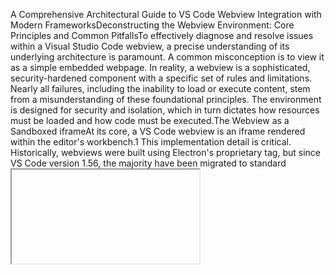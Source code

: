 A Comprehensive Architectural Guide to VS Code Webview Integration with Modern FrameworksDeconstructing the Webview Environment: Core Principles and Common PitfallsTo effectively diagnose and resolve issues within a Visual Studio Code webview, a precise understanding of its underlying architecture is paramount. A common misconception is to view it as a simple embedded webpage. In reality, a webview is a sophisticated, security-hardened component with a specific set of rules and limitations. Nearly all failures, including the inability to load or execute content, stem from a misunderstanding of these foundational principles. The environment is designed for security and isolation, which in turn dictates how resources must be loaded and how code must be executed.The Webview as a Sandboxed iframeAt its core, a VS Code webview is an iframe rendered within the editor's workbench.1 This implementation detail is critical. Historically, webviews were built using Electron's proprietary <webview> tag, but since VS Code version 1.56, the majority have been migrated to standard <iframe> elements. This change brought significant benefits, including improved performance and, most importantly, the ability to use the standard, top-level developer tools for inspection and debugging.3The use of an iframe enforces a deliberate and strict security boundary. The content running inside the webview is executed in an isolated context, completely sandboxed from the main VS Code process. This design choice is a fundamental security measure to prevent malicious or poorly-written extension code from compromising the editor or the user's machine. The direct consequence of this sandboxing is that the webview's JavaScript context has no access to:The VS Code API (vscode.*).The editor's Document Object Model (DOM).The Node.js runtime or its APIs (e.g., fs for file system access).The local filesystem via standard file:/// protocols.4This isolation-by-design model means that all interactions between the extension's main process (the "extension host") and the webview's UI must occur through a controlled message-passing interface. Understanding this sandboxed nature is the first step toward resolving any webview-related problem. The issue is rarely within the frontend framework's code itself (be it React or Svelte), but rather in the mechanism used to inject and run that code within this restricted environment.The Twin Pillars of Webview Failure: Resource Loading and Security PoliciesGiven the sandboxed environment, VS Code implements two primary gatekeeper mechanisms that control what content can be loaded and executed within a webview. A failure in either of these mechanisms will result in a non-functional or blank webview. These two pillars—local resource loading and the Content Security Policy—are tightly interconnected and must be configured correctly in tandem.Pillar 1: Loading Local Content (asWebviewUri & localResourceRoots)A webview is forbidden from loading resources directly from the user's local disk using standard file:/// URIs as a security precaution.7 To load any local file—including bundled JavaScript, CSS, images, or fonts—the extension must follow a two-step process.First, the extension must explicitly declare which directories on disk the webview is allowed to access. This is achieved by setting the localResourceRoots option when creating the webview panel using vscode.window.createWebviewPanel. This option takes an array of vscode.Uri objects, typically pointing to the extension's installation directory or a specific subdirectory containing the webview's assets.8 Failure to correctly configure localResourceRoots is a common source of errors, often manifesting as 401 (Unauthorized) or 404 (Not Found) errors in the developer console when the webview attempts to fetch its assets.10Second, once a directory is allow-listed, all URIs pointing to files within that directory must be translated into a special format that VS Code recognizes. This is done using the webview.asWebviewUri() method. This function takes a local file vscode.Uri and converts it into a URI with a vscode-resource: scheme. This special scheme signals to VS Code that the request is for an authorized local resource, allowing the load to proceed.4For example, a path to a stylesheet must be constructed as follows:TypeScript// In the extension's TypeScript code
const stylesPath = vscode.Uri.joinPath(context.extensionUri, 'media', 'styles.css');
const stylesUri = webview.asWebviewUri(stylesPath);

// 'stylesUri' will now be a string like:
// vscode-resource:/path/to/your/extension/media/styles.css
This stylesUri is then injected into the webview's HTML. Any attempt to use a relative path (./media/styles.css) or a file:/// path will be blocked.Pillar 2: Content Security Policy (CSP)To provide a robust defense against Cross-Site Scripting (XSS) and other code injection attacks, VS Code webviews enforce a strict Content Security Policy (CSP).11 The CSP is a standard web security feature that dictates which resources (scripts, styles, images, etc.) a browser is allowed to load and execute.13 This policy is delivered to the webview via a <meta http-equiv="Content-Security-Policy"> tag within the <head> of the generated HTML.16The default CSP is highly restrictive and, most notably, blocks all inline scripts and inline styles. This has critical implications for development:Scripts: To execute any JavaScript, the <script> tag must include a nonce (number used once). A nonce is a unique, randomly generated string that is created by the extension host. This same nonce value must also be included in the script-src directive of the CSP. The browser will then only execute script tags that have the matching nonce attribute. This ensures that only scripts intentionally placed by the extension developer can run, preventing attackers from injecting their own.11 A cryptographically secure random string should be used for the nonce.12Styles, Fonts, and Images: The CSP must also explicitly allow-list the origins from which other resources can be loaded. To simplify this, the Webview object provides a special property, webview.cspSource. This variable should be interpolated into the CSP string for directives like style-src, img-src, and font-src. It automatically resolves to the necessary origins required for vscode-resource: URIs to function correctly (e.g., https://*.vscode-webview.net).1A typical, secure CSP for a VS Code webview looks like this:HTML<meta http-equiv="Content-Security-Policy" content="default-src 'none'; style-src ${webview.cspSource}; img-src ${webview.cspSource} https:; script-src 'nonce-${nonce}';">
Inline Styles: A common and often overlooked consequence of a strict CSP is the blocking of inline style attributes on HTML elements (e.g., <div style="width: 100%;">). This can lead to subtle layout bugs where styles appear to be ignored without any obvious error.17 To comply with the CSP, all styling must be defined in external CSS files, which are then loaded using the asWebviewUri mechanism described previously.These two pillars are interdependent. A resource must be both locatable (correctly configured localResourceRoots and asWebviewUri) and executable (compliant with the CSP). A failure in one area will prevent the webview from functioning, making it essential to debug both systems simultaneously.Diagnostic Toolkit: Mastering Webview DebuggingThe sandboxed nature of the webview can make it feel like a "black box," but VS Code provides powerful, built-in tools to make its behavior transparent. Mastering these diagnostic tools is the single most important skill for efficiently resolving webview issues. It allows a developer to move from guesswork to a data-driven diagnosis of the root cause.The Essential Command: Developer: Toggle Developer ToolsSince VS Code is an Electron application, it bundles a full version of the Chrome Developer Tools. As of version 1.56, with the move to standard <iframe> elements for webviews, developers can use the main, top-level developer tools to inspect their webview content.3 The older command, Developer: Open Webview Developer Tools, is now generally reserved for legacy extensions or specific edge cases.3The debugging workflow is straightforward:Launch the extension in the Extension Development Host window (typically by pressing F5 in the main project).Trigger the command that opens the webview panel.Once the webview is visible, open the Command Palette (Ctrl+Shift+P or Cmd+Shift+P).Execute the command Developer: Toggle Developer Tools.2This will open a familiar DevTools window, docked or separate, which provides full inspection and debugging capabilities for the entire VS Code workbench, including the iframe that contains the webview content.19Reading the Signs: What to Look for in the Dev ToolsThe Developer Tools provide direct feedback from the webview process, effectively bridging the gap between the extension host that generates the HTML and the webview that consumes it. Errors reported here are not just generic browser errors; they are specific signals indicating a misconfiguration in the extension's integration logic.The Console TabThis is the primary diagnostic tool and the first place to look for problems. It will explicitly report failures related to the two pillars of webview security:Content Security Policy Violations: The console will print detailed error messages when the CSP is violated. These messages are unambiguous and point directly to the problem.Example: Refused to execute inline script because it violates the following Content Security Policy directive: "script-src 'nonce-...'". This indicates a <script> tag is missing a nonce or the nonce is incorrect.Example: Refused to apply inline style because it violates the following Content Security Policy directive: "style-src ${webview.cspSource}".17 This indicates a style="..." attribute is being used, which is forbidden.Failed Resource Loads: If the webview fails to load a JavaScript, CSS, or image file, the console will show a 401 (Unauthorized) or 404 (Not Found) error. Inspecting the URL in the error message is crucial. It will reveal whether the path generated by asWebviewUri is correct and if it corresponds to a directory listed in localResourceRoots.The Elements TabThis tab allows for direct inspection of the final HTML that was rendered inside the webview. It is invaluable for verifying the output of the extension's getHtmlForWebview function. Key items to check include:CSP Meta Tag: Locate the <meta http-equiv="Content-Security-Policy"> tag in the <head>. Verify that its content attribute contains the correct directives, including the nonce for scripts and the ${webview.cspSource} variable for styles and other assets.Script Tags: Find the main <script> tag that loads the application bundle. Confirm that it has a nonce="..." attribute and that the value exactly matches the one specified in the CSP meta tag.Resource URIs: Check the href attribute of <link> tags and the src attribute of <script> and <img> tags. They should all point to URIs beginning with vscode-resource:. If they show relative paths or file:/// paths, the asWebviewUri translation step was missed.The Network TabThe Network tab provides a complete log of all resource requests made by the webview. This can help differentiate between a resource that failed to load (e.g., a 404 status) and a resource that was never requested at all, which might indicate a problem in the HTML structure itself.A simple yet powerful proactive debugging technique is to place a console.log('Webview script loaded!'); statement at the very top of the main JavaScript file for the webview. If this message appears in the Developer Tools console, it instantly confirms that the script was successfully located, loaded, and executed, thereby ruling out any issues with both resource loading and the CSP for that script. If the message does not appear, the problem lies in one of those two areas, immediately narrowing the scope of the investigation.19Implementation Blueprint I: Integrating a React-Based WebviewIntegrating a modern, component-based framework like React into a VS Code webview requires a structured approach that respects the webview's sandboxed environment. The key is to use a bundler to prepare the React application for injection and to create a clear separation between the extension's logic and the UI's presentation code.Project Setup and ToolingA robust project structure is essential for maintainability. The recommended approach is to create a monorepo or a two-folder structure within the extension's root directory:src/: Contains the extension's backend logic, written in TypeScript. This includes the extension.ts activation file and any code that interacts with the VS Code API.webview-ui/: A dedicated directory for the React application. This folder will have its own package.json, tsconfig.json, and source files (.tsx).6This separation ensures that the UI code and the extension code have distinct dependencies and build processes.Initialization Steps:In the root of the extension project, create the webview-ui directory.Inside webview-ui, scaffold a new React project using a modern tool like Vite: npm create vite@latest. -- --template react-ts.This will create a standard React project with TypeScript support. The necessary dependencies like react, react-dom, and their corresponding @types packages will be included.23Ensure the webview-ui/tsconfig.json file has the correct settings for React development, including "jsx": "react-jsx" and adding "DOM" to the "lib" array to provide browser-related type definitions.23Bundling for InjectionThe React application cannot be run directly within the webview. It must first be compiled and bundled into a small set of static assets (typically a single JavaScript file and a single CSS file). A bundler like Vite, Webpack, or esbuild is not an optional convenience but a mandatory architectural component. It resolves all module imports, processes JSX, and packages the entire application into a self-contained script that can be easily injected into the webview.18Vite Configuration:When using Vite, the default build configuration is well-suited for this task. Running npm run build inside the webview-ui directory will generate a dist folder containing the bundled assets. By default, Vite produces filenames with hashes for cache-busting. For easier integration, it's often beneficial to disable this.Modify webview-ui/vite.config.ts to produce predictable filenames:TypeScriptimport { defineConfig } from 'vite'
import react from '@vitejs/plugin-react'

export default defineConfig({
  plugins: [react()],
  build: {
    outDir: 'build', // Changed from 'dist' to avoid confusion with extension's dist
    rollupOptions: {
      output: {
        entryFileNames: `assets/[name].js`,
        chunkFileNames: `assets/[name].js`,
        assetFileNames: `assets/[name].[ext]`
      }
    }
  }
})
After running the build, the output will be in webview-ui/build/assets/, with consistent names like index.js and index.css.The Integration Layer: getHtmlForWebview.tsThis function is the critical bridge between the extension and the webview. It is responsible for generating the complete HTML document string that will be assigned to panel.webview.html. It must correctly construct all resource URIs and set up the Content Security Policy.TypeScriptimport * as vscode from 'vscode';
import * as path from 'path';
import { getNonce } from './getNonce'; // A utility to generate a random string

export function getHtmlForWebview(webview: vscode.Webview, extensionUri: vscode.Uri): string {
    // 1. Get URIs for the bundled React app's assets.
    const scriptUri = webview.asWebviewUri(
        vscode.Uri.joinPath(extensionUri, 'webview-ui', 'build', 'assets', 'index.js')
    );
    const stylesUri = webview.asWebviewUri(
        vscode.Uri.joinPath(extensionUri, 'webview-ui', 'build', 'assets', 'index.css')
    );

    // 2. Generate a nonce for the script tag.
    const nonce = getNonce();

    // 3. Construct the HTML string.
    return `<!DOCTYPE html>
<html lang="en">
<head>
    <meta charset="UTF-8">
    <meta name="viewport" content="width=device-width, initial-scale=1.0">
    
    <meta http-equiv="Content-Security-Policy" content="default-src 'none'; style-src ${webview.cspSource}; script-src 'nonce-${nonce}';">
    
    <link rel="stylesheet" type="text/css" href="${stylesUri}">
    <title>React Webview</title>
</head>
<body>
    <div id="root"></div>
    
    <script nonce="${nonce}" src="${scriptUri}"></script>
</body>
</html>`;
}
This function encapsulates all the necessary security and resource-loading logic, ensuring the React application can boot correctly within the sandbox.18Establishing CommunicationCommunication between the React UI and the extension host relies on a message-passing system.From Webview (React) to Extension:Inside the React application, a special function acquireVsCodeApi() must be called to get a reference to a VS Code-provided API object. This function can only be called once per webview session, so its return value should be stored and reused.2TypeScript// In a utility file within webview-ui/src/
import { WebviewApi } from "vscode-webview";

interface VsCodeApi {
    postMessage(message: any): void;
}

// It's a good practice to type this for better intellisense
const vscodeApi: VsCodeApi = acquireVsCodeApi();

export default vscodeApi;
To send a message, components can import this vscodeApi object and call postMessage with a JSON-serializable payload. A common pattern is to use a command property to identify the message type.TypeScript// In a React component
import vscodeApi from './vscodeApi';

function MyComponent() {
    const handleClick = () => {
        vscodeApi.postMessage({
            command: 'showAlert',
            text: 'Hello from React!'
        });
    };
    return <button onClick={handleClick}>Show Alert</button>;
}
From Extension to Webview (React):In the extension's TypeScript code, the WebviewPanel object has an onDidReceiveMessage event listener to handle incoming messages from the webview.8TypeScriptpanel.webview.onDidReceiveMessage(
    message => {
        switch (message.command) {
            case 'showAlert':
                vscode.window.showInformationMessage(message.text);
                return;
        }
    },
    undefined,
    context.subscriptions
);
To send messages to the webview, the extension uses the panel.webview.postMessage() method.TypeScript// Send an update to the React app
panel.webview.postMessage({ command: 'updateCounter', value: 42 });
The React application then needs to set up a listener for these messages.TypeScript// In the main App.tsx component
useEffect(() => {
    const handleMessage = (event) => {
        const message = event.data; // The JSON data from the extension
        switch (message.command) {
            case 'updateCounter':
                // Update state based on the message
                setCounter(message.value);
                break;
        }
    };

    window.addEventListener('message', handleMessage);

    // Clean up the listener when the component unmounts
    return () => {
        window.removeEventListener('message', handleMessage);
    };
},);
Enhancing UX with the VS Code UI ToolkitTo ensure the webview's UI feels consistent with the rest of the VS Code editor, Microsoft provides the Webview UI Toolkit. This library offers a set of web components (and React wrappers) that mimic the look and feel of native VS Code controls and automatically adapt to the user's current color theme.18Installation: In the webview-ui directory, install the React version of the toolkit:npm install @vscode/webview-ui-toolkitUsage: Import and use the components directly in the React application.TypeScriptimport { VSCodeButton, VSCodeTextField } from "@vscode/webview-ui-toolkit/react";

function MyForm() {
    return (
        <div>
            <VSCodeTextField>Enter your name</VSCodeTextField>
            <VSCodeButton>Submit</VSCodeButton>
        </div>
    );
}
Using this toolkit is a highly recommended best practice that significantly improves the user experience and reduces the amount of custom CSS required.Implementation Blueprint II: Integrating a Svelte SPA WebviewSvelte offers a compelling alternative to React for webview development, primarily due to its unique compile-time approach. Instead of shipping a framework runtime to the browser, Svelte compiles components into highly optimized, dependency-free vanilla JavaScript. This results in smaller bundle sizes and faster performance, making it an excellent architectural fit for the resource-conscious webview environment.Project Setup and ToolingThe project structure remains the same as the recommended setup for React: a main src/ directory for the extension and a dedicated webview-ui/ directory for the Svelte application. This separation of concerns is a universal best practice.Initialization Steps:Create the webview-ui directory.Inside webview-ui, scaffold a new Svelte project. While one could start with a SvelteKit skeleton and configure it for SPA output, a more direct approach is to use a Vite template for a plain Svelte app: npm create vite@latest. -- --template svelte-ts.Alternatively, using a pre-configured template specifically for Svelte-based VS Code extensions, such as vfshera/svelte-vscode-extension, can accelerate the setup process by providing a working build configuration and project structure out of the box.24Bundling with Vite/RollupVite is the standard build tool for modern Svelte projects. Its configuration for a Svelte SPA is very similar to that for React. The goal is to produce a self-contained set of static assets that can be injected into the webview.The same vite.config.ts used in the React example can be adapted for Svelte by simply changing the plugin:TypeScriptimport { defineConfig } from 'vite'
import { svelte } from '@sveltejs/vite-plugin-svelte'

export default defineConfig({
  plugins: [svelte()],
  build: {
    outDir: 'build',
    rollupOptions: {
      output: {
        entryFileNames: `assets/[name].js`,
        chunkFileNames: `assets/[name].js`,
        assetFileNames: `assets/[name].[ext]`
      }
    }
  }
})
Running npm run build in the webview-ui directory will generate the necessary index.js and index.css files in the webview-ui/build/assets/ folder.The Integration LayerThe getHtmlForWebview.ts function required for a Svelte application is structurally identical to the one used for React. This underscores a critical concept: the injection mechanism is framework-agnostic. The extension host's only job is to correctly reference the bundled assets and configure the security policies. The fact that the index.js file was generated by Svelte instead of React is irrelevant to the injection process.The same getHtmlForWebview function from the React section can be used without modification, as it correctly handles URI conversion, nonce generation, and CSP setup. The only difference is that the scriptUri will now point to the JavaScript bundle produced by the Svelte compiler.Communication and State ManagementThe communication pattern between a Svelte webview and the extension host is also identical to the React implementation. It relies on the same acquireVsCodeApi() function and the standard window.postMessage and window.addEventListener('message',...) browser APIs.From Webview (Svelte) to Extension:JavaScript// In a Svelte component's <script> tag
import { onMount } from 'svelte';

const vscode = acquireVsCodeApi();

function showAlert() {
    vscode.postMessage({
        command: 'showAlert',
        text: 'Hello from Svelte!'
    });
}
State Management:One of Svelte's significant advantages in the context of a webview is its simple and powerful built-in state management system: Svelte Stores. For most webview UIs, which typically manage a limited amount of state, Svelte's stores provide a lightweight, reactive solution without requiring any third-party libraries like Redux or Zustand.26A writable store can be created to share state across components:JavaScript// webview-ui/src/store.js
import { writable } from 'svelte/store';

export const counter = writable(0);
This store can then be used in any component to read or update the value, and Svelte's compiler will ensure that any part of the UI subscribed to the store automatically re-renders when the value changes. This streamlined approach to state management simplifies development and aligns well with the goal of keeping webview UIs lean and efficient.The compile-time nature of Svelte is a natural match for the webview's constraints. By eliminating the need for a framework runtime in the final bundle, Svelte produces the smallest possible asset size, leading to faster webview load times and a more responsive user experience.27Implementation Blueprint III: The SvelteKit ChallengeWhile SvelteKit has become the default and recommended way to build applications with Svelte, it is fundamentally designed for a different purpose than a VS Code webview. Attempting to use SvelteKit in this context introduces significant complexity and requires disabling many of its core features, making it a generally inappropriate tool for the job.Why SvelteKit is Generally the Wrong ToolThe core design of SvelteKit is that of a full-stack application framework. Its primary value propositions are features that are entirely irrelevant to a sandboxed UI component inside VS Code 30:File-System Based Routing: SvelteKit creates routes based on the file structure in a src/routes directory. A webview is, by definition, a single view; it has no concept of multiple pages or routes.Server-Side Rendering (SSR): A key feature of SvelteKit is its ability to render pages on a server for faster initial loads and better SEO. A webview has no server in the traditional sense; its "backend" is the extension host, with which it communicates via message passing, not HTTP requests.API Endpoints and Form Actions: SvelteKit allows for the creation of server-side API endpoints and logic to handle form submissions. Again, this functionality is redundant, as all such logic should reside in the extension host.Using SvelteKit for a webview represents a fundamental mismatch in architectural intent. SvelteKit is designed to own the entire request-response lifecycle of a web application, whereas a webview is a component that exists within the lifecycle of another application (VS Code).The adapter-static WorkaroundThe only viable method for using a SvelteKit project in a webview is to configure it to output a completely static, client-side rendered Single Page Application (SPA). This is achieved using @sveltejs/adapter-static.30Configuration Steps:Install the adapter: npm i -D @sveltejs/adapter-static.Modify the svelte.config.js file to use this adapter:JavaScriptimport adapter from '@sveltejs/adapter-static';

/** @type {import('@sveltejs/kit').Config} */
const config = {
    kit: {
        adapter: adapter({
            // default options
            pages: 'build',
            assets: 'build',
            fallback: 'index.html', // Important for SPA mode
            precompress: false,
            strict: true
        })
    }
};

export default config;
To ensure the application is purely client-side, create a root layout file at src/routes/+layout.ts and disable SSR and prerendering:TypeScriptexport const ssr = false;
export const prerender = true;
When npm run build is executed, this configuration forces SvelteKit to abandon all its server-side features and output a standard set of static files (HTML, JS, CSS) into the build directory, effectively behaving like a simple Svelte SPA.31Integration HurdlesEven with the static adapter, integrating a SvelteKit build presents challenges not found with a standard Svelte SPA setup.Hashed Filenames: By default, Vite, the bundler used by SvelteKit, generates output filenames with content hashes for cache-busting (e.g., _app/immutable/entry/start.a1b2c3d4.js). This is standard practice for the web but creates a significant problem for the VS Code extension. The getHtmlForWebview function needs to know the exact, predictable filenames of the assets to construct the correct vscode-resource: URIs.30There are two primary solutions to this problem, each with its own trade-offs:Disable Filename Hashing: Modify the Vite configuration within svelte.config.js to produce static filenames. This is the simpler approach but sacrifices a web optimization feature that is irrelevant in the webview context anyway.Use a Build Manifest: The more robust solution is to let Vite generate hashed filenames but also configure it to output a manifest.json file. After the build process, a script in the extension can read this manifest file to dynamically discover the correct filenames. This information can then be passed to the getHtmlForWebview function. This approach is more complex to set up but is more resilient to changes in the build tool's output.Ultimately, using SvelteKit requires a series of workarounds that effectively strip the framework of its defining features, leaving behind a more complicated and fragile version of what a simple Svelte SPA project provides out of the box.Comparative Analysis: Selecting the Optimal FrameworkChoosing the right frontend framework for a VS Code webview involves balancing ease of setup, performance, developer experience, and the specific complexity of the UI being built. While React, Svelte SPA, and SvelteKit can all be made to work, they present distinct trade-offs in this specialized environment.Feature Matrix ComparisonThe following table provides a comparative analysis of the three frameworks based on criteria relevant to webview development.CriteriaReactSvelte SPASvelteKit (Static)Ease of SetupGoodExcellentPoorStandard setup with Vite/CRA. Requires bundler configuration.Simplest setup with Vite. Minimal configuration needed.Requires adapter-static and workarounds for hashed filenames, adding significant complexity.30Initial Bundle SizeFairExcellentExcellentRequires shipping the React runtime (~42 KB), leading to larger bundles.26No runtime. Compiles to minimal vanilla JS, resulting in the smallest possible bundles.27Same as Svelte SPA, as the framework is compiled away.Developer Experience (DX)GoodExcellentFairMature tooling and vast community support. JSX can be verbose. State management often requires libraries.Concise syntax, built-in reactivity, and scoped styles lead to a highly praised DX.26DX is hampered by the need to work around framework features (routing, SSR) that are irrelevant to the webview context.Performance OverheadGoodExcellentExcellentVirtual DOM introduces a small runtime overhead compared to direct DOM manipulation.27No virtual DOM. Direct, surgical DOM updates provide the best possible runtime performance.32Same as Svelte SPA.State ManagementGoodExcellentExcellentuseState and useContext are built-in. Complex state often requires external libraries (Redux, Zustand).29Built-in, simple, and powerful stores are sufficient for nearly all webview use cases.26Same as Svelte SPA.Ecosystem & LibrariesExcellentGoodGoodUnmatched ecosystem of third-party components, hooks, and tools, ideal for complex UIs.33Ecosystem is smaller but growing rapidly. Can use any vanilla JS library.Same as Svelte SPA.MaintainabilityGoodExcellentPoorComponent-based architecture is highly maintainable. Large talent pool available.28"Less code" philosophy and clear component structure often lead to easier long-term maintenance.27The architecture is based on workarounds, making it brittle and harder to maintain or onboard new developers.Qualitative Deep DiveThe quantitative data from the matrix translates into clear strategic recommendations for when to use each framework.When to Choose ReactReact is the optimal choice for webviews that function as complex, application-like interfaces. Its primary advantage is its colossal ecosystem.33 If the UI requires sophisticated components like advanced data grids, rich text editors, or complex charting libraries, it is highly probable that a mature, well-tested React library already exists for that purpose. In these scenarios, the productivity gain from leveraging existing solutions far outweighs the minor overhead of a larger bundle size. React is also the pragmatic choice for development teams that are already deeply invested in and proficient with the React ecosystem.When to Choose Svelte SPAFor the vast majority of VS Code webview use cases—which typically involve configuration panels, data entry forms, simple visualizations, or informational displays—a Svelte SPA is the superior choice. Its architecture is an almost perfect match for the webview environment. The key benefits are:Peak Performance: The compile-time approach yields the smallest possible bundles and the fastest runtime performance, ensuring the webview loads quickly and feels responsive.27Simplified Development: The concise syntax, built-in state management, and scoped CSS lead to a more streamlined and enjoyable developer experience, allowing for faster iteration.26Minimalism: By having no runtime dependency, it introduces the least amount of overhead and complexity into the extension, adhering to the principle of using the simplest tool that can effectively solve the problem.For new webview projects without pre-existing constraints, Svelte SPA should be considered the default, recommended option.When to (Maybe) Choose SvelteKitThere are virtually no technical scenarios where SvelteKit is the best choice for a VS Code webview. The necessary workarounds to force it into a static SPA mode negate its core benefits and introduce unnecessary fragility.30 The only conceivable justification would be a non-technical one: for instance, if a developer is exclusively familiar with the SvelteKit project structure and is willing to accept the added configuration burden. In all other cases, a Svelte SPA provides the same Svelte development experience with a much simpler and more direct integration path.Architectural Best Practices and Mitigating Technical DebtMoving beyond simply getting a webview to render, building a high-quality, maintainable VS Code extension requires a deliberate and disciplined architectural approach. Addressing the user's request to identify and mitigate technical debt involves establishing clear patterns for project structure, state management, and communication.Enforcing Separation of ConcernsThe most fundamental architectural principle is the strict separation of the extension's "backend" logic from the webview's "frontend" UI code.Physical Project Structure: As outlined in the implementation blueprints, maintaining separate src/ (for the extension host) and webview-ui/ (for the frontend framework) directories is crucial.6 This physical separation prevents tangled dependencies, allows for independent build processes, and makes the codebase easier to navigate and reason about.Logical Responsibility: This physical separation should mirror a logical one. The extension host (src/) is the only part of the system that can interact with the VS Code API. Therefore, it should be solely responsible for all business logic, including file system operations, interacting with the editor, running commands, and managing persistent state. The webview (webview-ui/) should be treated as a "dumb" presentation layer, responsible only for rendering the UI and forwarding user interactions to the extension host for processing.Handling Multiple Webviews: If an extension requires multiple, distinct webviews, creating an abstract base class (e.g., AbstractWebviewProvider) can help reduce code duplication. Common logic for creating panels, setting up event listeners, and generating the basic HTML shell can be encapsulated in the base class, while concrete implementations provide the specific HTML content for each view.35A Tiered State Management StrategyA common source of complexity and bugs in webview-based extensions is the mismanagement of state. It is critical to differentiate between the various types of state and store them at the appropriate level.36 A robust architecture defines three distinct state tiers.UI State (Ephemeral): This is state that is local to the UI and does not need to persist. Examples include the current value of an uncontrolled input field, the open/closed state of a dropdown, or loading indicators. This state should be managed entirely within the webview's frontend framework (e.g., using useState in React or a local variable in Svelte).Webview Session State: This is state that should be preserved if a webview panel is moved to a background tab and later brought back into focus, but can be discarded if the panel is closed. The VS Code Webview API provides a built-in mechanism for this. Inside the webview's script, the acquireVsCodeApi() object provides getState() and setState() methods. The webview can use setState() to persist its state, and upon re-activation, it can use getState() to restore it.36Global Extension State: This is the most persistent form of state, which must survive the closing of webview panels and even full restarts of VS Code. This state must live in the extension host process. The ExtensionContext object passed to the activate function provides two storage mechanisms: context.workspaceState for state that is specific to the current workspace, and context.globalState for state that should be available across all workspaces. The webview should never attempt to manage this state directly. Instead, on initialization, it should send a message to the extension host requesting the persistent state. When the user makes a change that needs to be persisted, the webview sends another message to the extension host, which is then responsible for updating the workspaceState or globalState.36This tiered approach ensures that state is stored with the correct lifecycle and that the extension host remains the single source of truth for all persistent data.Designing a Robust and Type-Safe Messaging APIThe postMessage interface is the sole communication channel between the extension and the webview. Relying on raw, string-based commands and untyped payloads is a recipe for technical debt, leading to brittle code that is difficult to debug and refactor.The best practice, demonstrated by production-grade extensions like the official Snowflake extension, is to define a strict, type-safe contract for this API.37Create a Shared Types File: Create a file, for example src/shared/types.ts, that can be imported by both the extension host's TypeScript code and the webview's frontend code (React or Svelte).Define the Contract: In this file, use TypeScript's features to define the entire API surface.Use enums or string literal types for command names to prevent typos.Use interfaces or type aliases to define the exact shape of the payload for each command.Define a main message type that unions all possible messages.Example Shared API Contract:TypeScript// src/shared/types.ts

export enum Command {
    ShowAlert = 'showAlert',
    GetDocumentText = 'getDocumentText',
    UpdateDocumentText = 'updateDocumentText'
}

export type Message =

| {
        command: Command.ShowAlert;
        payload: { message: string };
    }

| {
        command: Command.GetDocumentText;
        payload: {};
    }

| {
        command: Command.UpdateDocumentText;
        payload: { newText: string };
    };
By using this shared contract, both the extension and the webview benefit from compile-time type checking and editor autocompletion. This dramatically reduces the likelihood of runtime errors caused by mismatched message formats and makes the communication layer robust and self-documenting. This formalizes the client-server relationship, treating the extension host as a "Backend for Frontend" (BFF) and the webview as its client, a proven pattern for building scalable and maintainable applications.Final Recommendations and Implementation RoadmapThis report has provided a deep architectural analysis of the VS Code webview environment, detailed implementation blueprints for React and Svelte, and a set of best practices for building robust, maintainable extensions. The following provides a concise, actionable path forward to resolve the immediate issue and guide future development.Immediate Diagnosis and FixThe first priority is to identify the root cause of the non-functional webview. Follow this diagnostic checklist:Launch in Debug Mode: Run the extension from the source code by pressing F5 to open the Extension Development Host.Open Developer Tools: Trigger the command to open the webview, then immediately open the Command Palette (Ctrl+Shift+P) and execute Developer: Toggle Developer Tools.Inspect the Console: The Console tab is the most critical diagnostic tool. Look for explicit error messages.If you see Refused to load... or ...violates the following Content Security Policy..., the issue is with the CSP.If you see 401 (Unauthorized) or 404 (Not Found) errors for .js or .css files, the issue is with resource loading.Apply the Fix:For CSP Errors: Ensure a unique, random nonce is generated in your getHtmlForWebview function and is correctly applied to both the <meta> tag's script-src directive and the nonce attribute of your main <script> tag. Remove any inline style="..." attributes from your HTML and move them to an external CSS file.12For Resource Loading Errors: Verify that the localResourceRoots option in your createWebviewPanel call correctly points to the directory containing your bundled assets. Double-check that every src and href attribute for a local file in your HTML is being generated by passing the file's vscode.Uri to the webview.asWebviewUri() method.8Framework Selection RecommendationBased on the comparative analysis, the following recommendations will lead to the most effective and maintainable solution:Recommended Default: Svelte SPAFor the majority of webview use cases, a Svelte SPA provides the optimal balance of high performance, minimal bundle size, and an excellent developer experience. Its compile-time architecture is a natural fit for the webview's constraints. This is the path of least resistance and highest efficiency.For Complex UIs & Ecosystem Needs: ReactIf the webview requires a highly complex, application-like UI that can benefit from React's vast ecosystem of third-party libraries and components, React is a powerful and pragmatic choice. This is especially true for teams with existing React expertise.Framework to Avoid: SvelteKitDo not use SvelteKit for webview development. The architectural mismatch requires complex workarounds that negate the framework's benefits and introduce unnecessary fragility and technical debt. A Svelte SPA provides a superior solution in this context.Long-Term Architectural RoadmapTo build a robust and scalable extension, adopt a phased approach that builds upon a solid foundation.Phase 1 (Foundation): Focus exclusively on getting a basic "Hello World" UI for the chosen framework to render correctly. Establish the two-folder project structure (src/ and webview-ui/). Master the resource loading (asWebviewUri) and security (CSP with nonce) mechanics, as these are the bedrock of any functional webview.Phase 2 (Communication): Define a formal, type-safe messaging API contract in a shared types.ts file. Implement the basic postMessage bridge to establish reliable two-way communication between the extension host and the webview.Phase 3 (State & Logic): Implement the tiered state management strategy. Move all business logic, file system access, and VS Code API interactions into the extension host. Treat the extension as a "Backend for Frontend" (BFF), with the webview acting as a pure presentation layer that requests data and actions.Phase 4 (UI Polish): Once the core functionality is stable, integrate the @vscode/webview-ui-toolkit library. This will ensure the webview's components match the look and feel of VS Code and respond correctly to theme changes, providing a seamless and professional user experience.